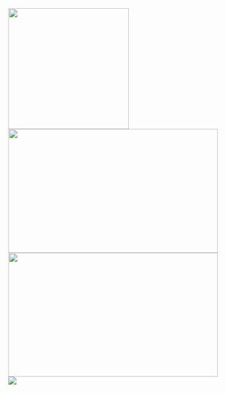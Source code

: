 <div>
 <div>
  <img height="242" wigth="846" src="https://github-profile-summary-cards.vercel.app/api/cards/profile-details?username=timkmit&theme=2077">
 </div>
  <div>
   <img height="248" width="421" src="https://github-profile-summary-cards.vercel.app/api/cards/most-commit-language?username=timkmit&theme=2077">
   <img height="248" width="421" src="https://github-profile-summary-cards.vercel.app/api/cards/productive-time?username=timkmit&theme=2077&utcOffset=3">
  </div>
  <div>
   <img src="https://komarev.com/ghpvc/?username=timkmit">
  </div>
</div>
